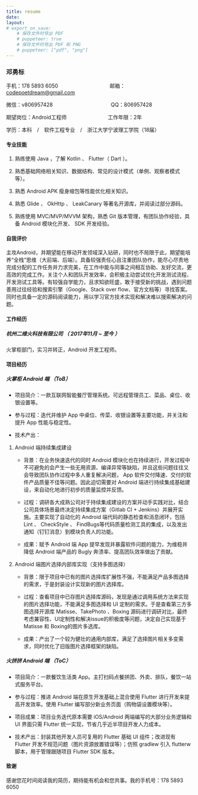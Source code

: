 ```yaml
---
title: resume
date:
layout:
# export_on_save:
    # 保存文件时导出 PDF
    # puppeteer: true 
    # 保存文件时导出 PDF 和 PNG
    # puppeteer: ["pdf", "png"]
---
```


### 邓勇标

手机：178 5893 6050　　　　　　　　　　邮箱：codepoetdream@gmail.com

微信：v806957428　　　　　　　　　　　 QQ：806957428

期望岗位：Android工程师　　　　　　　　工作年限：2年

学历：本科　/　软件工程专业　/　浙江大学宁波理工学院（18届）

#### 专业技能

1. 熟练使用 Java ，了解 Kotlin 、 Flutter（ Dart ）。

2. 熟悉基础网络相关知识、数据结构、常见的设计模式（单例、观察者模式等）。

3. 熟悉 Android APK 瘦身缩包等性能优化相关知识。

4. 熟悉 Glide 、 OkHttp 、 LeakCanary 等著名开源库，并阅读过部分源码。

5. 熟练使用 MVC/MVP/MVVM 架构，熟悉 Git 版本管理，有团队协作经验，具备 Android 模块化开发、 SDK 开发经验。

#### 自我评价

主攻Android，并期望能在移动开发领域深入钻研，同时也不局限于此，期望能培养“全栈”思维（大前端、后端）。具备较强责任心且注重团队协作，能尽心尽责地完成分配的工作任务并力求完美，在工作中能与同事之间相互协助、友好交流，更高效的完成工作。关注个人和团队开发效率，会积极主动尝试优化开发测试流程、开发测试工具等。有较强自学能力，且求知欲旺盛，敢于接受新的挑战，遇到问题善用过往经验和搜索引擎（Google、Stack over flow、官方文档等）寻找答案。同时也具备一定的源码阅读能力，用以学习官方技术实现和解决难以搜索解决的问题。

#### 工作经历

##### 杭州二维火科技有限公司 （ 2017年11月 ~ 至今 ）

火掌柜部门，实习并转正，Android 开发工程师。

#### 项目经历

##### 火掌柜 Android 端 （ToB）

- 项目简介：一款互联网智能餐厅管理系统。可远程管理员工、菜品、桌位、收银设置等。

- 参与过程：迭代并维护 App 中桌位、传菜、收银设置等主要功能，并关注和提升 App 性能与稳定性。
  
- 技术产出：

1. Android 端持续集成建设

    - 背景：在业务快速迭代的同时 Android 模块化也在持续进行，开发过程中不可避免的会产生一些无用资源、编译异常等缺陷，并且这些问题往往又会导致团队协作过程中多人重复解决问题， App 软件交付降速、交付的软件产品质量不佳等问题。因此迫切需要对 Android 端进行持续集成基础建设，来自动化地进行初步的质量监控并反馈。

    - 过程：调研各大成熟公司对于持续集成建设的方案并动手实践对比，结合公司具体场景最终决定持续集成方案（Gitlab CI + Jenkins）并展开实施。主要实现了自动化的 Android 端代码的静态检查和消息闭环，包括 Lint 、 CheckStyle 、 FindBugs等代码质量检测工具的集成，以及发出通知（钉钉消息）到模块负责人的功能。

    - 成果：赋予 Android 端 App 提早发现并暴露软件问题的能力，为维稳并降低 Android 端产品的 Bugly 奔溃率、提高团队效率做出了贡献。

2. Android 端图片选择内部库实现（支持多图选择）
  
    - 背景：限于项目中已有的图片选择库扩展性不强，不能满足产品多图选择的需求，于是封装设计实现新的图片选择库。
  
    - 过程：查看项目中已存图片选择库源码，发现是通过调用系统方法来实现的图片选择功能，不能满足多图选择和 UI 定制的需求。于是查看第三方多图选择开源库 Matisse、TakePhoto 、Boxing 源码进行调研对比，最终考虑兼容性、UI定制性和解决issue的积极度等问题，决定自己实现基于 Matisse 和 Boxing的图片多选库。

    - 成果：产出了一个较为健壮的通用内部库，满足了选择图片相关多变需求，同时优化了旧版图片选择框架的缺陷。

##### 火拼拼 Android 端 （ToC）

- 项目简介：一款餐饮生活类 App。主打扫码点餐拼团、外卖、排队，餐饮一站式服务平台。

- 参与过程：推进 Android 端在原生开发基础上混合使用 Flutter 进行开发来提高开发效率。使用 Flutter 编写部分新业务页面（购物袋设置模块等）。

- 项目成果：项目业务迭代原本需要 iOS/Android 两端编写的大部分业务逻辑和 UI 界面只需 Flutter 统一实现，节省几乎近半项目开发人力成本。

- 技术产出：封装其他开发人员可复用的 Flutter 基础 UI 组件；改进现有 Flutter 开发不规范问题（图片资源放置错误等）；仿照 gradlew 引入 flutterw 脚本，用于管理跟随项目 Flutter SDK 版本。

#### 致谢

感谢您花时间阅读我的简历，期待能有机会和您共事。我的手机号：178 5893 6050
